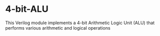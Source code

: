 # 4-bit-ALU
This Verilog module implements a 4-bit Arithmetic Logic Unit (ALU) that performs various arithmetic and logical operations
